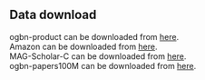 ## Data download
ogbn-product can be downloaded from [here](https://v50tome-my.sharepoint.com/:f:/g/personal/sketchbane_v50tome_onmicrosoft_com/EkMKM8-9Mz5FpA_weM7hp_EBvzu7qRdtvzQnpPHOarnYDA).  
Amazon can be downloaded from [here](https://v50tome-my.sharepoint.com/:f:/g/personal/sketchbane_v50tome_onmicrosoft_com/EmHKeYP9bNBNk0hVYc83OO4BUglv5uaOT__bYCtfHpbA9g).  
MAG-Scholar-C can be downloaded from [here](https://v50tome-my.sharepoint.com/:f:/g/personal/sketchbane_v50tome_onmicrosoft_com/EgV5_AHINy9HiEysga07hwEB1HS0nr5UKUiUY14UmvWEgA).  
ogbn-papers100M can be downloaded from [here](https).
